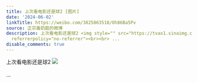 ```yaml
---
title: 上次看电影还是球2 [图片]
date: '2024-06-02'
linkTitle: https://weibo.com/3825863518/Oh86Ba5Pv
source: 正宗毒奶菇的微博
description: 上次看电影还是球2 <img style="" src="https://tvax1.sinaimg.cn/large/e40a0b5ely1hqb04sndccj21hc0u0ah6.jpg"
  referrerpolicy="no-referrer"><br><br> ...
disable_comments: true
---
```

上次看电影还是球2 <img style="" src="https://tvax1.sinaimg.cn/large/e40a0b5ely1hqb04sndccj21hc0u0ah6.jpg" referrerpolicy="no-referrer"><br><br> ...